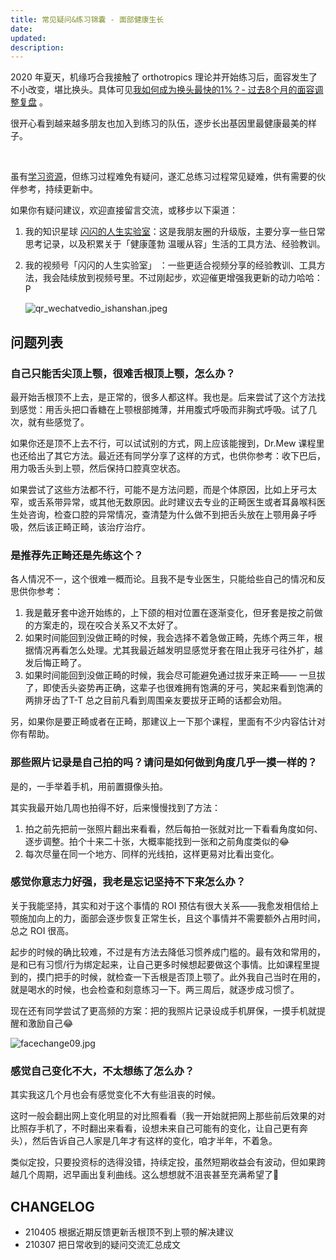 ```yaml
---
title: 常见疑问&练习锦囊 - 面部健康生长
date: 
updated: 
description: 
---
```






2020 年夏天，机缘巧合我接触了 orthotropics 理论并开始练习后，面容发生了不小改变，堪比换头。具体可见[我如何成为换头最快的1%？- 过去8个月的面容调整复盘](https://ishanshan.im/#/selfedu/RevFacialGrowth) 。

很开心看到越来越多朋友也加入到练习的队伍，逐步长出基因里最健康最美的样子。

<br> 

虽有[学习资源](family/ResFacialGrowth.md)，但练习过程难免有疑问，遂汇总练习过程常见疑难，供有需要的伙伴参考，持续更新中。

如果你有疑问建议，欢迎直接留言交流，或移步以下渠道：

1. 我的知识星球 [闪闪的人生实验室](https://t.zsxq.com/Vrzji2B)：这是我朋友圈的升级版，主要分享一些日常思考记录，以及积累关于「健康蓬勃 温暖从容」生活的工具方法、经验教训。

2. 我的视频号「闪闪的人生实验室」 ：一些更适合视频分享的经验教训、工具方法，我会陆续放到视频号里。不过刚起步，欢迎催更增强我更新的动力哈哈：P
    
    ![qr_wechatvedio_ishanshan.jpeg](http://ishanshan.zoomquiet.top/share/qr_wechatvedio_ishanshan.jpeg?imageView2/2/w/400  ':size=150')

    






## 问题列表


### 自己只能舌尖顶上颚，很难舌根顶上颚，怎么办？

最开始舌根顶不上去，是正常的，很多人都这样。我也是。后来尝试了这个方法找到感觉：用舌头把口香糖在上颚根部摊薄，并用腹式呼吸而非胸式呼吸。试了几次，就有些感觉了。

如果你还是顶不上去不行，可以试试别的方式，网上应该能搜到，Dr.Mew 课程里也还给出了其它方法。最近还有同学分享了这样的方式，也供你参考：收下巴后，用力吸舌头到上颚，然后保持口腔真空状态。

如果尝试了这些方法都不行，可能不是方法问题，而是个体原因，比如上牙弓太窄，或舌系带异常，或其他无数原因。此时建议去专业的正畸医生或者耳鼻喉科医生处咨询，检查口腔的异常情况，查清楚为什么做不到把舌头放在上颚用鼻子呼吸，然后该正畸正畸，该治疗治疗。


### 是推荐先正畸还是先练这个？

各人情况不一，这个很难一概而论。且我不是专业医生，只能给些自己的情况和反思供你参考：

1. 我是戴牙套中途开始练的，上下颌的相对位置在逐渐变化，但牙套是按之前做的方案走的，现在咬合关系又不太好了。
2. 如果时间能回到没做正畸的时候，我会选择不着急做正畸，先练个两三年，根据情况再看怎么处理。尤其我最近越发明显感觉牙套在阻止我牙弓往外扩，越发后悔正畸了。
3. 如果时间能回到没做正畸的时候，我会尽可能避免通过拔牙来正畸—— 一旦拔了，即使舌头姿势再正确，这辈子也很难拥有饱满的牙弓，笑起来看到饱满的两排牙齿了T-T 总之目前凡看到周围亲友要拔牙正畸的话都会劝阻。

另，如果你是要正畸或者在正畸，那建议上一下那个课程，里面有不少内容估计对你有帮助。

### 那些照片记录是自己拍的吗？请问是如何做到角度几乎一摸一样的？

是的，一手举着手机，用前置摄像头拍。

其实我最开始几周也拍得不好，后来慢慢找到了方法：
1. 拍之前先把前一张照片翻出来看看，然后每拍一张就对比一下看看角度如何、逐步调整。拍个十来二十张，大概率能找到一张和之前角度类似的😂
2. 每次尽量在同一个地方、同样的光线拍，这样更易对比看出变化。

### 感觉你意志力好强，我老是忘记坚持不下来怎么办？

关于我能坚持，其实和对于这个事情的 ROI 预估有很大关系——我愈发相信给上颚施加向上的力，面部会逐步恢复正常生长，且这个事情并不需要额外占用时间，总之 ROI 很高。

起步的时候的确比较难，不过是有方法去降低习惯养成门槛的。最有效和常用的，是和已有习惯/行为绑定起来，让自己更多时候想起要做这个事情。比如课程里提到的，摸门把手的时候，就检查一下舌根是否顶上颚了。此外我自己当时在用的，就是喝水的时候，也会检查和刻意练习一下。两三周后，就逐步成习惯了。

现在还有同学尝试了更高频的方案：把的我照片记录设成手机屏保，一摸手机就提醒和激励自己😂

![facechange09.jpg](http://ishanshan.zoomquiet.top/share/facechange09.jpg?imageView2/2/w/500  ':size=100')

### 感觉自己变化不大，不太想练了怎么办？

其实我这几个月也会有感觉变化不大有些沮丧的时候。

这时一般会翻出网上变化明显的对比照看看（我一开始就把网上那些前后效果的对比照存手机了，不时翻出来看看，设想未来自己可能有的变化，让自己更有奔头），然后告诉自己人家是几年才有这样的变化，咱才半年，不着急。

类似定投，只要投资标的选得没错，持续定投，虽然短期收益会有波动，但如果跨越几个周期，迟早画出复利曲线。这么想想就不沮丧甚至充满希望了👻


## CHANGELOG 

- 210405 根据近期反馈更新舌根顶不到上颚的解决建议
- 210307 把日常收到的疑问交流汇总成文
